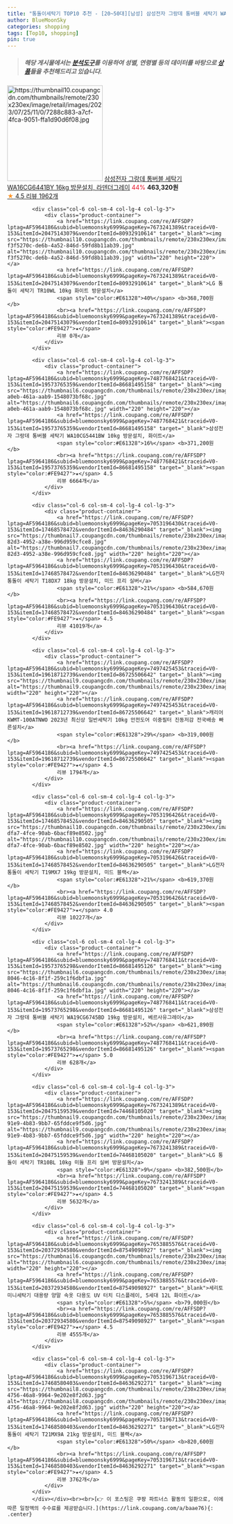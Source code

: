 ```yaml
---
title: "통돌이세탁기 TOP10 추천 - [20~50대][남성] 삼성전자 그랑데 통버블 세탁기 WA16CG6441BY 16kg 방문설치, 라덴더그레이"
author: BlueMoonSky
categories: shopping
tags: [Top10, shopping]
pin: true
---
```


> ##### 해당 게시물에서는 [**분석도구**](https://itemscout.io/)를 이용하여 **성별**, **연령별** 등의 데이터를 바탕으로 [**상품**](https://link.coupang.com/a/baae76)들을 추천해드리고 있습니다.
<div class="container"><div class="row">
            <div class="col-6 col-sm-4 col-lg-4 col-lg-3">
                <div class="product-container">
                    <a href="https://link.coupang.com/re/AFFSDP?lptag=AF5964186&subid=bluemoonsky6999&pageKey=7487768410&traceid=V0-153&itemId=19573765260&vendorItemId=86681495122" target="_blank"><img src="https://thumbnail10.coupangcdn.com/thumbnails/remote/230x230ex/image/retail/images/2023/07/25/11/0/7288c883-a7cf-4fca-9051-ffa1d90d6f08.jpg" alt="https://thumbnail10.coupangcdn.com/thumbnails/remote/230x230ex/image/retail/images/2023/07/25/11/0/7288c883-a7cf-4fca-9051-ffa1d90d6f08.jpg" width="220" height="220"></a>
                    <a href="https://link.coupang.com/re/AFFSDP?lptag=AF5964186&subid=bluemoonsky6999&pageKey=7487768410&traceid=V0-153&itemId=19573765260&vendorItemId=86681495122" target="_blank">삼성전자 그랑데 통버블 세탁기 WA16CG6441BY 16kg 방문설치, 라덴더그레이</a>
                    <span style="color:#E61328">44%</span> <b>463,320원</b>
                    <br><a href="https://link.coupang.com/re/AFFSDP?lptag=AF5964186&subid=bluemoonsky6999&pageKey=7487768410&traceid=V0-153&itemId=19573765260&vendorItemId=86681495122" target="_blank"><span style="color:#FE9427">★</span> 4.5
                    리뷰 1962개</a>
                </div>
            </div>
            
            <div class="col-6 col-sm-4 col-lg-4 col-lg-3">
                <div class="product-container">
                    <a href="https://link.coupang.com/re/AFFSDP?lptag=AF5964186&subid=bluemoonsky6999&pageKey=7673241389&traceid=V0-153&itemId=20475143079&vendorItemId=80932910614" target="_blank"><img src="https://thumbnail10.coupangcdn.com/thumbnails/remote/230x230ex/image/retail/images/3327740463228361-f3f5270c-de6b-4a52-846d-59fd8b11ab39.jpg" alt="https://thumbnail10.coupangcdn.com/thumbnails/remote/230x230ex/image/retail/images/3327740463228361-f3f5270c-de6b-4a52-846d-59fd8b11ab39.jpg" width="220" height="220"></a>
                    <a href="https://link.coupang.com/re/AFFSDP?lptag=AF5964186&subid=bluemoonsky6999&pageKey=7673241389&traceid=V0-153&itemId=20475143079&vendorItemId=80932910614" target="_blank">LG 통돌이 세탁기 TR10WL 10kg 화이트 방문설치</a>
                    <span style="color:#E61328">40%</span> <b>368,700원</b>
                    <br><a href="https://link.coupang.com/re/AFFSDP?lptag=AF5964186&subid=bluemoonsky6999&pageKey=7673241389&traceid=V0-153&itemId=20475143079&vendorItemId=80932910614" target="_blank"><span style="color:#FE9427">★</span> 
                    리뷰 0개</a>
                </div>
            </div>
            
            <div class="col-6 col-sm-4 col-lg-4 col-lg-3">
                <div class="product-container">
                    <a href="https://link.coupang.com/re/AFFSDP?lptag=AF5964186&subid=bluemoonsky6999&pageKey=7487768421&traceid=V0-153&itemId=19573765359&vendorItemId=86681495158" target="_blank"><img src="https://thumbnail6.coupangcdn.com/thumbnails/remote/230x230ex/image/retail/images/2023/07/25/11/9/1a090642-a0eb-461a-aab9-1548073bf68c.jpg" alt="https://thumbnail6.coupangcdn.com/thumbnails/remote/230x230ex/image/retail/images/2023/07/25/11/9/1a090642-a0eb-461a-aab9-1548073bf68c.jpg" width="220" height="220"></a>
                    <a href="https://link.coupang.com/re/AFFSDP?lptag=AF5964186&subid=bluemoonsky6999&pageKey=7487768421&traceid=V0-153&itemId=19573765359&vendorItemId=86681495158" target="_blank">삼성전자 그랑데 통버블 세탁기 WA10CG5441BW 10kg 방문설치, 화이트</a>
                    <span style="color:#E61328">16%</span> <b>371,200원</b>
                    <br><a href="https://link.coupang.com/re/AFFSDP?lptag=AF5964186&subid=bluemoonsky6999&pageKey=7487768421&traceid=V0-153&itemId=19573765359&vendorItemId=86681495158" target="_blank"><span style="color:#FE9427">★</span> 4.5
                    리뷰 6664개</a>
                </div>
            </div>
            
            <div class="col-6 col-sm-4 col-lg-4 col-lg-3">
                <div class="product-container">
                    <a href="https://link.coupang.com/re/AFFSDP?lptag=AF5964186&subid=bluemoonsky6999&pageKey=7053196430&traceid=V0-153&itemId=17468578472&vendorItemId=84636290484" target="_blank"><img src="https://thumbnail7.coupangcdn.com/thumbnails/remote/230x230ex/image/retail/images/2023/01/09/17/0/f3fc0e1d-82d3-4952-a38e-996d959cfce8.jpg" alt="https://thumbnail7.coupangcdn.com/thumbnails/remote/230x230ex/image/retail/images/2023/01/09/17/0/f3fc0e1d-82d3-4952-a38e-996d959cfce8.jpg" width="220" height="220"></a>
                    <a href="https://link.coupang.com/re/AFFSDP?lptag=AF5964186&subid=bluemoonsky6999&pageKey=7053196430&traceid=V0-153&itemId=17468578472&vendorItemId=84636290484" target="_blank">LG전자 통돌이 세탁기 T18DX7 18kg 방문설치, 미드 프리 실버</a>
                    <span style="color:#E61328">21%</span> <b>584,670원</b>
                    <br><a href="https://link.coupang.com/re/AFFSDP?lptag=AF5964186&subid=bluemoonsky6999&pageKey=7053196430&traceid=V0-153&itemId=17468578472&vendorItemId=84636290484" target="_blank"><span style="color:#FE9427">★</span> 4.5
                    리뷰 41019개</a>
                </div>
            </div>
            
            <div class="col-6 col-sm-4 col-lg-4 col-lg-3">
                <div class="product-container">
                    <a href="https://link.coupang.com/re/AFFSDP?lptag=AF5964186&subid=bluemoonsky6999&pageKey=7497425453&traceid=V0-153&itemId=19618712739&vendorItemId=86725506642" target="_blank"><img src="https://thumbnail9.coupangcdn.com/thumbnails/remote/230x230ex/image/vendor_inventory/8e65/bb3201b1c33773603ead72892e3ecb1486a9b5784ef2933303667fef41a4.jpg" alt="https://thumbnail9.coupangcdn.com/thumbnails/remote/230x230ex/image/vendor_inventory/8e65/bb3201b1c33773603ead72892e3ecb1486a9b5784ef2933303667fef41a4.jpg" width="220" height="220"></a>
                    <a href="https://link.coupang.com/re/AFFSDP?lptag=AF5964186&subid=bluemoonsky6999&pageKey=7497425453&traceid=V0-153&itemId=19618712739&vendorItemId=86725506642" target="_blank">캐리어 KWMT-100ATNWO 2023년 최신상 일반세탁기 10kg 안전도어 이중필터 진동저감 전국배송 빠른설치</a>
                    <span style="color:#E61328">29%</span> <b>319,000원</b>
                    <br><a href="https://link.coupang.com/re/AFFSDP?lptag=AF5964186&subid=bluemoonsky6999&pageKey=7497425453&traceid=V0-153&itemId=19618712739&vendorItemId=86725506642" target="_blank"><span style="color:#FE9427">★</span> 4.5
                    리뷰 1794개</a>
                </div>
            </div>
            
            <div class="col-6 col-sm-4 col-lg-4 col-lg-3">
                <div class="product-container">
                    <a href="https://link.coupang.com/re/AFFSDP?lptag=AF5964186&subid=bluemoonsky6999&pageKey=7053196426&traceid=V0-153&itemId=17468578452&vendorItemId=84636290505" target="_blank"><img src="https://thumbnail10.coupangcdn.com/thumbnails/remote/230x230ex/image/retail/images/2023/01/09/17/3/7a2d2ef9-dfa7-4fce-90ab-6bacf89e8502.jpg" alt="https://thumbnail10.coupangcdn.com/thumbnails/remote/230x230ex/image/retail/images/2023/01/09/17/3/7a2d2ef9-dfa7-4fce-90ab-6bacf89e8502.jpg" width="220" height="220"></a>
                    <a href="https://link.coupang.com/re/AFFSDP?lptag=AF5964186&subid=bluemoonsky6999&pageKey=7053196426&traceid=V0-153&itemId=17468578452&vendorItemId=84636290505" target="_blank">LG전자 통돌이 세탁기 T19MX7 19kg 방문설치, 미드 블랙</a>
                    <span style="color:#E61328">21%</span> <b>619,370원</b>
                    <br><a href="https://link.coupang.com/re/AFFSDP?lptag=AF5964186&subid=bluemoonsky6999&pageKey=7053196426&traceid=V0-153&itemId=17468578452&vendorItemId=84636290505" target="_blank"><span style="color:#FE9427">★</span> 4.0
                    리뷰 10227개</a>
                </div>
            </div>
            
            <div class="col-6 col-sm-4 col-lg-4 col-lg-3">
                <div class="product-container">
                    <a href="https://link.coupang.com/re/AFFSDP?lptag=AF5964186&subid=bluemoonsky6999&pageKey=7487768411&traceid=V0-153&itemId=19573765298&vendorItemId=86681495126" target="_blank"><img src="https://thumbnail6.coupangcdn.com/thumbnails/remote/230x230ex/image/retail/images/2023/07/25/11/5/2ae46b2d-8046-4c16-8f1f-259c1f6dbf1a.jpg" alt="https://thumbnail6.coupangcdn.com/thumbnails/remote/230x230ex/image/retail/images/2023/07/25/11/5/2ae46b2d-8046-4c16-8f1f-259c1f6dbf1a.jpg" width="220" height="220"></a>
                    <a href="https://link.coupang.com/re/AFFSDP?lptag=AF5964186&subid=bluemoonsky6999&pageKey=7487768411&traceid=V0-153&itemId=19573765298&vendorItemId=86681495126" target="_blank">삼성전자 그랑데 통버블 세탁기 WA19CG6745BD 19kg 방문설치, 베르사유그레이</a>
                    <span style="color:#E61328">52%</span> <b>621,890원</b>
                    <br><a href="https://link.coupang.com/re/AFFSDP?lptag=AF5964186&subid=bluemoonsky6999&pageKey=7487768411&traceid=V0-153&itemId=19573765298&vendorItemId=86681495126" target="_blank"><span style="color:#FE9427">★</span> 5.0
                    리뷰 628개</a>
                </div>
            </div>
            
            <div class="col-6 col-sm-4 col-lg-4 col-lg-3">
                <div class="product-container">
                    <a href="https://link.coupang.com/re/AFFSDP?lptag=AF5964186&subid=bluemoonsky6999&pageKey=7673241389&traceid=V0-153&itemId=20475159539&vendorItemId=74468105020" target="_blank"><img src="https://thumbnail9.coupangcdn.com/thumbnails/remote/230x230ex/image/retail/images/2021/03/15/11/6/5cc8fb34-91e9-4b83-9bb7-65fddce9f5d6.jpg" alt="https://thumbnail9.coupangcdn.com/thumbnails/remote/230x230ex/image/retail/images/2021/03/15/11/6/5cc8fb34-91e9-4b83-9bb7-65fddce9f5d6.jpg" width="220" height="220"></a>
                    <a href="https://link.coupang.com/re/AFFSDP?lptag=AF5964186&subid=bluemoonsky6999&pageKey=7673241389&traceid=V0-153&itemId=20475159539&vendorItemId=74468105020" target="_blank">LG 통돌이 세탁기 TR10BL 10kg 미들 프리 실버 방문설치</a>
                    <span style="color:#E61328">9%</span> <b>382,500원</b>
                    <br><a href="https://link.coupang.com/re/AFFSDP?lptag=AF5964186&subid=bluemoonsky6999&pageKey=7673241389&traceid=V0-153&itemId=20475159539&vendorItemId=74468105020" target="_blank"><span style="color:#FE9427">★</span> 4.5
                    리뷰 5632개</a>
                </div>
            </div>
            
            <div class="col-6 col-sm-4 col-lg-4 col-lg-3">
                <div class="product-container">
                    <a href="https://link.coupang.com/re/AFFSDP?lptag=AF5964186&subid=bluemoonsky6999&pageKey=7653885576&traceid=V0-153&itemId=20372934580&vendorItemId=87549098927" target="_blank"><img src="https://thumbnail6.coupangcdn.com/thumbnails/remote/230x230ex/image/vendor_inventory/477d/ee23b608876a5e837d186b94cfa72b402505471470077f4e96ef8517061a.png" alt="https://thumbnail6.coupangcdn.com/thumbnails/remote/230x230ex/image/vendor_inventory/477d/ee23b608876a5e837d186b94cfa72b402505471470077f4e96ef8517061a.png" width="220" height="220"></a>
                    <a href="https://link.coupang.com/re/AFFSDP?lptag=AF5964186&subid=bluemoonsky6999&pageKey=7653885576&traceid=V0-153&itemId=20372934580&vendorItemId=87549098927" target="_blank">세리토 미니세탁기 대용량 양말 속옷 다용도 UV 터치 디스플레이, 5세대 12L 화이트</a>
                    <span style="color:#E61328">5%</span> <b>79,000원</b>
                    <br><a href="https://link.coupang.com/re/AFFSDP?lptag=AF5964186&subid=bluemoonsky6999&pageKey=7653885576&traceid=V0-153&itemId=20372934580&vendorItemId=87549098927" target="_blank"><span style="color:#FE9427">★</span> 4.5
                    리뷰 4555개</a>
                </div>
            </div>
            
            <div class="col-6 col-sm-4 col-lg-4 col-lg-3">
                <div class="product-container">
                    <a href="https://link.coupang.com/re/AFFSDP?lptag=AF5964186&subid=bluemoonsky6999&pageKey=7053196713&traceid=V0-153&itemId=17468580403&vendorItemId=84636292271" target="_blank"><img src="https://thumbnail8.coupangcdn.com/thumbnails/remote/230x230ex/image/retail/images/2023/01/09/17/2/e964b7c2-4756-46a8-9964-9e202e8f2d63.jpg" alt="https://thumbnail8.coupangcdn.com/thumbnails/remote/230x230ex/image/retail/images/2023/01/09/17/2/e964b7c2-4756-46a8-9964-9e202e8f2d63.jpg" width="220" height="220"></a>
                    <a href="https://link.coupang.com/re/AFFSDP?lptag=AF5964186&subid=bluemoonsky6999&pageKey=7053196713&traceid=V0-153&itemId=17468580403&vendorItemId=84636292271" target="_blank">LG전자 통돌이 세탁기 T21MX9A 21kg 방문설치, 미드 블랙</a>
                    <span style="color:#E61328">50%</span> <b>820,600원</b>
                    <br><a href="https://link.coupang.com/re/AFFSDP?lptag=AF5964186&subid=bluemoonsky6999&pageKey=7053196713&traceid=V0-153&itemId=17468580403&vendorItemId=84636292271" target="_blank"><span style="color:#FE9427">★</span> 4.5
                    리뷰 3762개</a>
                </div>
            </div>
            </div></div><br><br>[👉 이 포스팅은 쿠팡 파트너스 활동의 일환으로, 이에 따른 일정액의 수수료를 제공받습니다.](https://link.coupang.com/a/baae76){: .center}